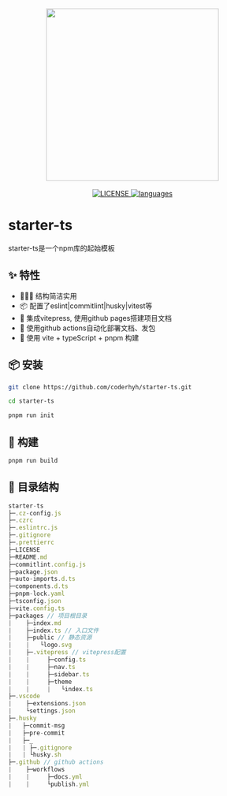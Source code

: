 <p align="center" style="margin-top: 20px">
  <a href="https://coderhyh.github.io/starter-ts" target="_blank">
    <img width="350" src="https://coderhyh.github.io/starter-ts/logo.svg">
  </a>
  <br/><br/>
  <a href="https://github.com/coderhyh/starter-ts/blob/master/LICENSE" target="_blank">
    <img src="https://img.shields.io/github/license/coderhyh/starter-ts" alt="LICENSE">
  </a>
  <a href="#" target="_blank">
    <img src="https://img.shields.io/github/languages/top/coderhyh/starter-ts" alt="languages">
  </a>
</p>

# starter-ts

starter-ts是一个npm库的起始模板

## ✨ 特性

- 🏄🏼‍♂️ 结构简洁实用
- 📦 配置了eslint|commitlint|husky|vitest等
- 📖 集成vitepress, 使用github pages搭建项目文档
- 🔨 使用github actions自动化部署文档、发包
- 🎯 使用 vite + typeScript + pnpm 构建

## 📦 安装

```bash
git clone https://github.com/coderhyh/starter-ts.git

cd starter-ts

pnpm run init
```

## 🔨 构建

```bash
pnpm run build
```

## 📝 目录结构

```js
starter-ts
├─.cz-config.js
├─.czrc
├─.eslintrc.js
├─.gitignore
├─.prettierrc
├─LICENSE
├─README.md
├─commitlint.config.js
├─package.json
├─auto-imports.d.ts
├─components.d.ts
├─pnpm-lock.yaml
├─tsconfig.json
├─vite.config.ts
├─packages // 项目根目录
|    ├─index.md
|    ├─index.ts // 入口文件
|    ├─public // 静态资源
|    |   └logo.svg
|    ├─.vitepress // vitepress配置
|    |     ├─config.ts
|    |     ├─nav.ts
|    |     ├─sidebar.ts
|    |     ├─theme
|    |     |   └index.ts
├─.vscode
|    ├─extensions.json
|    └settings.json
├─.husky
|   ├─commit-msg
|   ├─pre-commit
|   ├─_
|   | ├─.gitignore
|   | └husky.sh
├─.github // github actions
|    ├─workflows
|    |     ├─docs.yml
|    |     └publish.yml
```
